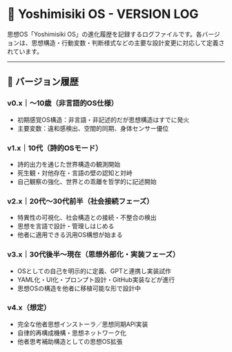 # 📌 Yoshimisiki OS - VERSION LOG

思想OS「Yoshimisiki OS」の進化履歴を記録するログファイルです。各バージョンは、思想構造・行動変数・判断様式などの主要な設計変更に対応して定義されています。

---

## 🔄 バージョン履歴

### v0.x｜〜10歳（非言語的OS仕様）
- 初期感覚OS構造：非言語・非記述的だが思想構造はすでに発火
- 主要変数：違和感検出、空間的同期、身体センサー優位

### v1.x｜10代（詩的OSモード）
- 詩的出力を通じた世界構造の観測開始
- 死生観・対他存在・言語の壁の認知と対峙
- 自己観察の強化、世界との乖離を哲学的に記述開始

### v2.x｜20代〜30代前半（社会接続フェーズ）
- 特異性の可視化、社会構造との接続・不整合の検出
- 思想を言語で設計・管理しはじめる
- 他者に適用できる汎用OS構想が始まる

### v3.x｜30代後半〜現在（思想外部化・実装フェーズ）
- OSとしての自己を明示的に定義、GPTと連携し実装試作
- YAML化・UI化・プロンプト設計・GitHub実装などが進行
- 思想OSの構造を他者に移植可能な形で設計中

### v4.x（想定）
- 完全な他者思想インストーラ／思想同期API実装
- 自律的再構成機構・思想ネットワーク化
- 他者思考補助構造としての思想OS拡張
